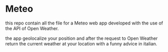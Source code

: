 # Meteo

this repo contain all the file for a Meteo web app developed with the use of the API of Open Weather.

the app geolocalize your position and after the request to Open Weather return the current weather at your location with a funny advice in italian.
